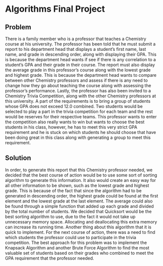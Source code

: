 # Algorithms Final Project

## Problem
There is a family member who is a professor that teaches a Chemistry course at his university. The professor has been told that he must submit a report to his department head that displays a student’s first name, last name, and grade in descending order, along with displaying their GPA. This is because the department head wants if see if there is any correlation to a student’s GPA and their grade in their course. The report must also display the average grade in this professor’s course along with the lowest grade and highest grade. This is because the department head wants to compare between other Chemistry professors and assess if there is any need to change how they go about teaching the course along with assessing the professor’s performance. Lastly, the professor has also been invited to a Chemistry Trivia Competition, along with the other Chemistry professors at this university. A part of the requirements is to bring a group of students whose GPA does not exceed 12.0 combined. Two students would be selected to play a part in the trivia competition for each team and the rest would be reserves for their respective teams. This professor wants to enter the competition also really wants to win but wants to choose the best students in his class, however, he has to meet this very strict GPA requirement and he is stuck on which students he should choose that have been doing great in this class along with generating a group to meet this requirement.

## Solution
In order, to generate this report that this Chemistry professor needed, we decided that the best course of action would be to use some sort of sorting algorithm to generate this information. It also would create an easy way for all other information to be shown, such as the lowest grade and highest grade. This is because of the fact that since the algorithm had to be generated in descending order, the highest grade could be found at the first element and the lowest grade at the last element. The average could also be found through a simple function that added up each grade and divided by the total number of students. We decided that Quicksort would be the best sorting algorithm to use, due to the fact it would not take up unnecessary memory space. Allocating and deallocating this extra memory can increase its running time. Another thing about this algorithm that it is quick to implement. For the next course of action, there was a need to find which students the professor could use to participate in the trivia competition. The best approach for this problem was to implement the Knapsack Algorithm and another Brute Force Algorithm to find the most valuable set of students based on their grades who combined to meet the GPA requirement that the professor needed. 
